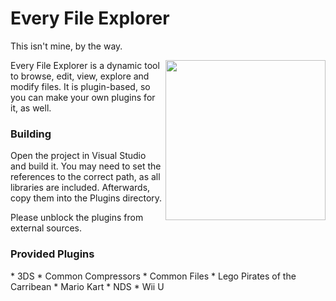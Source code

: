 Every File Explorer
=====================
This isn't mine, by the way.

<img src="http://florian.nouwt.com/EFEIcon.png" height="256px" align="right"/>
Every File Explorer is a dynamic tool to browse, edit, view, explore and modify files. It is plugin-based, so you can make your own plugins for it, as well.

<h3>Building</h3>
Open the project in Visual Studio and build it. You may need to set the references to the correct path, as all libraries are included. Afterwards, copy them into the Plugins directory. 

Please unblock the plugins from external sources.

<h3>Provided Plugins</h3>
* 3DS
* Common Compressors
* Common Files
* Lego Pirates of the Carribean
* Mario Kart
* NDS
* Wii U
